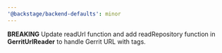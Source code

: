 ```yaml
---
'@backstage/backend-defaults': minor
---
```


**BREAKING** Update readUrl function and add readRepository function in
**GerritUrlReader** to handle Gerrit URL with tags.
